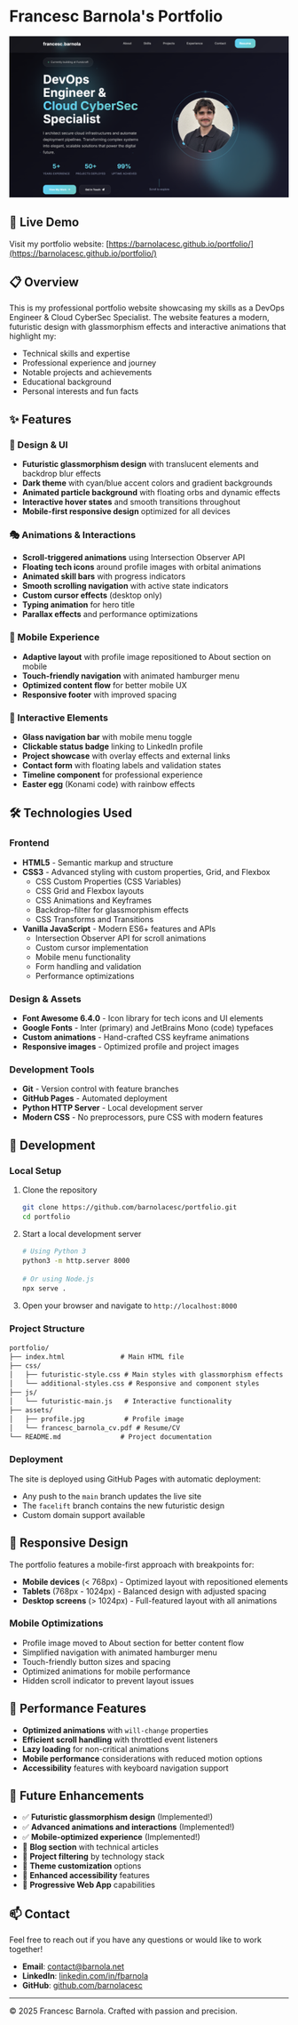 # Francesc Barnola's Portfolio

![Portfolio Screenshot - Futuristic Design](futuristic-neon-blue.png)

## 🚀 Live Demo

Visit my portfolio website: [https://barnolacesc.github.io/portfolio/](https://barnolacesc.github.io/portfolio/)

## 📋 Overview

This is my professional portfolio website showcasing my skills as a DevOps Engineer & Cloud CyberSec Specialist. The website features a modern, futuristic design with glassmorphism effects and interactive animations that highlight my:

- Technical skills and expertise
- Professional experience and journey
- Notable projects and achievements
- Educational background
- Personal interests and fun facts

## ✨ Features

### 🎨 Design & UI
- **Futuristic glassmorphism design** with translucent elements and backdrop blur effects
- **Dark theme** with cyan/blue accent colors and gradient backgrounds
- **Animated particle background** with floating orbs and dynamic effects
- **Interactive hover states** and smooth transitions throughout
- **Mobile-first responsive design** optimized for all devices

### 🎭 Animations & Interactions
- **Scroll-triggered animations** using Intersection Observer API
- **Floating tech icons** around profile images with orbital animations
- **Animated skill bars** with progress indicators
- **Smooth scrolling navigation** with active state indicators
- **Custom cursor effects** (desktop only)
- **Typing animation** for hero title
- **Parallax effects** and performance optimizations

### 📱 Mobile Experience
- **Adaptive layout** with profile image repositioned to About section on mobile
- **Touch-friendly navigation** with animated hamburger menu
- **Optimized content flow** for better mobile UX
- **Responsive footer** with improved spacing

### 🔧 Interactive Elements
- **Glass navigation bar** with mobile menu toggle
- **Clickable status badge** linking to LinkedIn profile
- **Project showcase** with overlay effects and external links
- **Contact form** with floating labels and validation states
- **Timeline component** for professional experience
- **Easter egg** (Konami code) with rainbow effects

## 🛠️ Technologies Used

### Frontend
- **HTML5** - Semantic markup and structure
- **CSS3** - Advanced styling with custom properties, Grid, and Flexbox
  - CSS Custom Properties (CSS Variables)
  - CSS Grid and Flexbox layouts
  - CSS Animations and Keyframes
  - Backdrop-filter for glassmorphism effects
  - CSS Transforms and Transitions
- **Vanilla JavaScript** - Modern ES6+ features and APIs
  - Intersection Observer API for scroll animations
  - Custom cursor implementation
  - Mobile menu functionality
  - Form handling and validation
  - Performance optimizations

### Design & Assets
- **Font Awesome 6.4.0** - Icon library for tech icons and UI elements
- **Google Fonts** - Inter (primary) and JetBrains Mono (code) typefaces
- **Custom animations** - Hand-crafted CSS keyframe animations
- **Responsive images** - Optimized profile and project images

### Development Tools
- **Git** - Version control with feature branches
- **GitHub Pages** - Automated deployment
- **Python HTTP Server** - Local development server
- **Modern CSS** - No preprocessors, pure CSS with modern features

## 🔧 Development

### Local Setup

1. Clone the repository
   ```bash
   git clone https://github.com/barnolacesc/portfolio.git
   cd portfolio
   ```

2. Start a local development server
   ```bash
   # Using Python 3
   python3 -m http.server 8000
   
   # Or using Node.js
   npx serve .
   ```

3. Open your browser and navigate to `http://localhost:8000`

### Project Structure
```
portfolio/
├── index.html              # Main HTML file
├── css/
│   ├── futuristic-style.css # Main styles with glassmorphism effects
│   └── additional-styles.css # Responsive and component styles
├── js/
│   └── futuristic-main.js   # Interactive functionality
├── assets/
│   ├── profile.jpg          # Profile image
│   └── francesc_barnola_cv.pdf # Resume/CV
└── README.md               # Project documentation
```

### Deployment

The site is deployed using GitHub Pages with automatic deployment:
- Any push to the `main` branch updates the live site
- The `facelift` branch contains the new futuristic design
- Custom domain support available

## 📱 Responsive Design

The portfolio features a mobile-first approach with breakpoints for:
- **Mobile devices** (< 768px) - Optimized layout with repositioned elements
- **Tablets** (768px - 1024px) - Balanced design with adjusted spacing
- **Desktop screens** (> 1024px) - Full-featured layout with all animations

### Mobile Optimizations
- Profile image moved to About section for better content flow
- Simplified navigation with animated hamburger menu
- Touch-friendly button sizes and spacing
- Optimized animations for mobile performance
- Hidden scroll indicator to prevent layout issues

## 🎯 Performance Features

- **Optimized animations** with `will-change` properties
- **Efficient scroll handling** with throttled event listeners
- **Lazy loading** for non-critical animations
- **Mobile performance** considerations with reduced motion options
- **Accessibility** features with keyboard navigation support

## 🔮 Future Enhancements

- ✅ **Futuristic glassmorphism design** (Implemented!)
- ✅ **Advanced animations and interactions** (Implemented!)
- ✅ **Mobile-optimized experience** (Implemented!)
- 🔄 **Blog section** with technical articles
- 🔄 **Project filtering** by technology stack
- 🔄 **Theme customization** options
- 🔄 **Enhanced accessibility** features
- 🔄 **Progressive Web App** capabilities

## 📫 Contact

Feel free to reach out if you have any questions or would like to work together!

- **Email**: [contact@barnola.net](mailto:contact@barnola.net)
- **LinkedIn**: [linkedin.com/in/fbarnola](https://linkedin.com/in/fbarnola)
- **GitHub**: [github.com/barnolacesc](https://github.com/barnolacesc)

---

© 2025 Francesc Barnola. Crafted with passion and precision. 